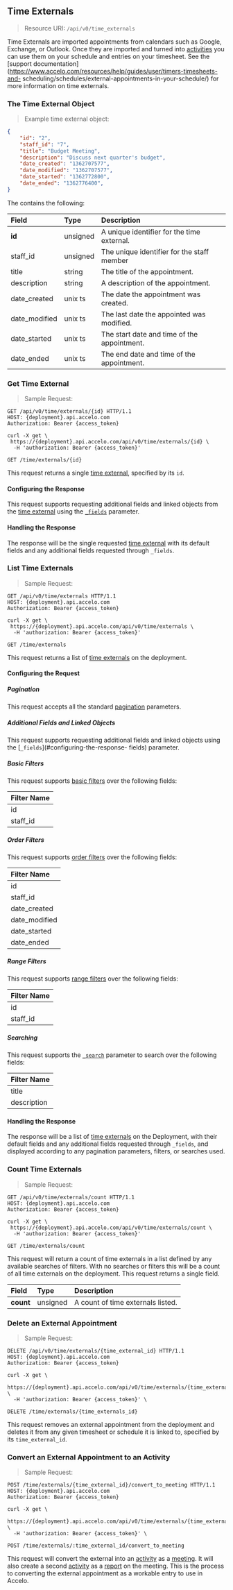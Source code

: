 ## Time Externals
> Resource URI: 
`/api/v0/time_externals`

Time Externals are imported appointments from calendars such as Google, Exchange, or Outlook. Once they are
imported and turned into [activities](#the-activity-object) you can use them on your schedule and entries on your
timesheet. See the [support documentation](https://www.accelo.com/resources/help/guides/user/timers-timesheets-and-
scheduling/schedules/external-appointments-in-your-schedule/) for more information on time externals.

### The Time External Object
> Example time external object:

```json
{
	"id": "2",
	"staff_id": "7",
	"title": "Budget Meeting",
	"description": "Discuss next quarter's budget",
	"date_created": "1362707577",
	"date_modified": "1362707577",
	"date_started": "1362772800",
	"date_ended": "1362776400",
}
```

The contains the following:

| Field | Type | Description |
|:-|:-|:-|
| **id** | unsigned | A unique identifier for the time external. |
| staff_id | unsigned | The unique identifier for the staff member |
| title | string | The title of the appointment. |
| description | string | A description of the appointment. |
| date_created | unix ts | The date the appointment was created. |
| date_modified | unix ts | The last date the appointed was modified. |
| date_started | unix ts | The start date and time of the appointment. |
| date_ended | unix ts | The end date and time of the appointment. |





### Get Time External 
> Sample Request: 

```http
GET /api/v0/time/externals/{id} HTTP/1.1
HOST: {deployment}.api.accelo.com
Authorization: Bearer {access_token}
```

```shell
curl -X get \ 
 https://{deployment}.api.accelo.com/api/v0/time/externals/{id} \
  -H 'authorization: Bearer {access_token}'
```

`GET /time/externals/{id}`

This request returns a single [time external](#the-time-external-object), specified by its `id`.

#### Configuring the Response

This request supports requesting additional fields and linked objects from the [time external](#the-time-external-object) 
using the [`_fields`](#configuring-the-response-fields) parameter.

#### Handling the Response

The response will be the single requested [time external](#the-time-external-object) with its default fields and any
additional fields requested through `_fields`.





### List Time Externals
> Sample Request:

```http
GET /api/v0/time/externals HTTP/1.1
HOST: {deployment}.api.accelo.com
Authorization: Bearer {access_token}
```

```shell
curl -X get \ 
 https://{deployment}.api.accelo.com/api/v0/time/externals \
  -H 'authorization: Bearer {access_token}'
```

`GET /time/externals`


This request returns a list of [time externals](#the-time-external-object) on the deployment.

#### Configuring the Request

##### Pagination

This request accepts all the standard [pagination](#configuring-the-response-pagination) parameters.

##### Additional Fields and Linked Objects

This request supports requesting additional fields and linked objects using the [`_fields`](#configuring-the-response-
fields) parameter.

##### Basic Filters

This request supports [basic filters](#filters-basic-filters) over the following fields:

| Filter Name |
|:-|
| id |
| staff_id |

##### Order Filters

This request supports [order filters](#filters-order-filters) over the following fields:

| Filter Name |
|:-|
| id |
| staff_id |
| date_created |
| date_modified |
| date_started |
| date_ended |

##### Range Filters

This request supports [range filters](#filters-range-filters) over the following fields:

| Filter Name |
|:-|
| id |
| staff_id |

##### Searching

This request supports the [`_search`](#configuring-the-response-searching) parameter to search over the following fields:

| Filter Name |
|:-|
| title |
| description |

#### Handling the Response


The response will be a list of [time externals](#the-time-external-object) on the Deployment, with their default fields and
any additional fields requested through `_fields`, and displayed according to any pagination parameters, filters, or
searches used.






### Count Time Externals
> Sample Request:

```http
GET /api/v0/time/externals/count HTTP/1.1
HOST: {deployment}.api.accelo.com
Authorization: Bearer {access_token}
```

```shell
curl -X get \ 
 https://{deployment}.api.accelo.com/api/v0/time/externals/count \
  -H 'authorization: Bearer {access_token}'
```


`GET /time/externals/count`

This request will return a count of time externals in a list defined by any available searches of filters.
With no searches or filters this will be a count of all time externals on the deployment. This request returns a single field.

| Field | Type | Description |
|:-|:-|:-|
| **count** | unsigned | A count of time externals listed. |






### Delete an External Appointment
> Sample Request: 

```http
DELETE /api/v0/time/externals/{time_external_id} HTTP/1.1
HOST: {deployment}.api.accelo.com
Authorization: Bearer {access_token}
```

```shell
curl -X get \
 https://{deployment}.api.accelo.com/api/v0/time/externals/{time_external_id} \
  -H 'authorization: Bearer {access_token}' \
```

`DELETE /time/externals/{time_externals_id}`

This request removes an external appointment from the deployment and deletes it from any given timesheet or schedule it
is linked to, specified by its `time_external_id`.






### Convert an External Appointment to an Activity
>Sample Request:

```http
POST /time/externals/{time_external_id}/convert_to_meeting HTTP/1.1
HOST: {deployment}.api.accelo.com
Authorization: Bearer {access_token}
```

```shell
curl -X get \
 https://{deployment}.api.accelo.com/api/v0/time/externals/{time_external_id}/convert_to_meeting \
  -H 'authorization: Bearer {access_token}' \
```


`POST /time/externals/:time_external_id/convert_to_meeting` 

This request will convert the external into an [activity](#the-activity-object) as a [meeting](#activity-medium). It will
also create a second [activity](#the-activity-object) as a [report](#activity-medium) on the meeting. This is the process
to converting the external appointment as a workable entry to use in Accelo.
